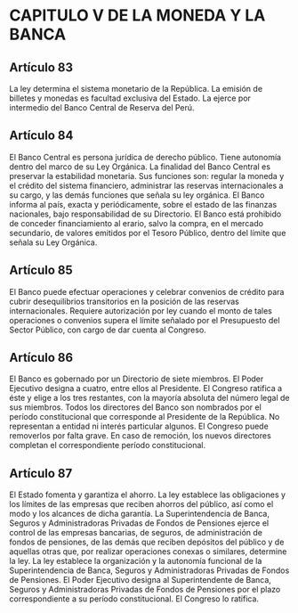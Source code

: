 # CAPITULO V DE LA MONEDA Y LA BANCA
## Artículo 83
La ley determina el sistema monetario de la República. 
La emisión de billetes y monedas es facultad exclusiva del Estado. 
La ejerce por intermedio del Banco Central de Reserva del Perú. 


## Artículo 84
El Banco Central es persona jurídica de derecho público. 
Tiene autonomía dentro del marco de su Ley Orgánica. 
La finalidad del Banco Central es preservar la estabilidad monetaria. 
Sus funciones son: regular la moneda y el crédito del sistema financiero, administrar las reservas internacionales a su cargo, y las demás funciones que señala su ley orgánica. 
El Banco informa al país, exacta y periódicamente, sobre el estado de las finanzas nacionales, bajo responsabilidad de su Directorio. 
El Banco está prohibido de conceder financiamiento al erario, salvo la compra, en el mercado secundario, de valores emitidos por el Tesoro Público, dentro del límite que señala su Ley Orgánica. 


## Artículo 85
El Banco puede efectuar operaciones y celebrar convenios de crédito para cubrir desequilibrios transitorios en la posición de las reservas internacionales. 
Requiere autorización por ley cuando el monto de tales operaciones o convenios supera el límite señalado por el Presupuesto del Sector Público, con cargo de dar cuenta al Congreso. 


## Artículo 86
El Banco es gobernado por un Directorio de siete miembros.
El Poder Ejecutivo designa a cuatro, entre ellos al Presidente. El Congreso ratifica a éste y elige a los tres restantes, con la mayoría absoluta del número legal de sus miembros. 
Todos los directores del Banco son nombrados por el período constitucional que corresponde al Presidente de la República. 
No representan a entidad ni interés particular algunos. 
El Congreso puede removerlos por falta grave. 
En caso de remoción, los nuevos directores completan el correspondiente período constitucional. 


## Artículo 87
El Estado fomenta y garantiza el ahorro. 
La ley establece las obligaciones y los límites de las empresas que reciben ahorros del público, así como el modo y los alcances de dicha garantía. 
La Superintendencia de Banca, Seguros y Administradoras Privadas de Fondos de Pensiones ejerce el control de las empresas bancarias, de seguros, de administración de fondos de pensiones, de las demás que reciben depósitos del público y de aquellas otras que, por realizar operaciones conexas o similares, determine la ley. 
La ley establece la organización y la autonomía funcional de la Superintendencia de Banca, Seguros y Administradoras Privadas de Fondos de Pensiones. 
El Poder Ejecutivo designa al Superintendente de Banca, Seguros y Administradoras Privadas de Fondos de Pensiones por el plazo correspondiente a su período constitucional. 
El Congreso lo ratifica.  

